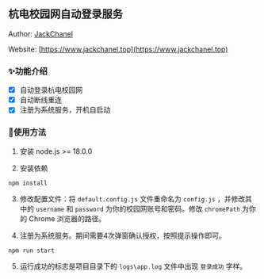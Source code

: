 ## 杭电校园网自动登录服务

<!-- 作者信息 -->

Author: [JackChanel](https://github.com/JackChanel)

Website: [https://www.jackchanel.top](https://www.jackchanel.top)


### ✨功能介绍

- [x] 自动登录杭电校园网
- [x] 自动断线重连
- [x] 注册为系统服务，开机自启动
  
### 👏使用方法

1. 安装 node.js >= 18.0.0

2. 安装依赖
```shell
npm install
```
3. 修改配置文件：将 `default.config.js` 文件重命名为 `config.js` ，并修改其中的 `username` 和 `password` 为你的校园网账号和密码。修改 `chromePath` 为你的 Chrome 浏览器的路径。

4. 注册为系统服务。期间需要4次弹窗确认授权，按照提示操作即可。
```shell
npm run start
```
5. 运行成功的标志是项目目录下的 `logs\app.log` 文件中出现 `登录成功` 字样。






